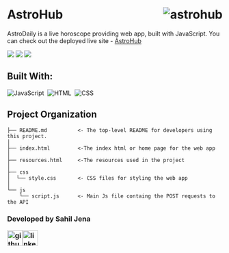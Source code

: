 # AstroHub <img src="https://i.ibb.co/hYt9hM1/AstroHub.png" alt="astrohub" align="right">
AstroDaily is a live horoscope providing web app, built with JavaScript. You can check out the deployed live site - <a href="https://sahiljena.github.io/AstroHub/" alt="AstroDaily" target="_blank">AstroHub</a>

![](https://github.com/sahiljena/astrodaily?color=green&style=for-the-badge)
![](https://github.com/sahiljena/astrodaily?color=silver&style=for-the-badge)
![](https://github.com/sahiljena/astrodaily?color=yellow&style=for-the-badge)

## Built With:
![JavaScript](https://img.shields.io/badge/-JavaScript-05122A?style=flat&logo=javascript)&nbsp;
![HTML](https://img.shields.io/badge/-HTML-05122A?style=flat&logo=HTML5)&nbsp;
![CSS](https://img.shields.io/badge/-CSS-05122A?style=flat&logo=CSS3&logoColor=1572B6)&nbsp;


Project Organization
------------

    ├── README.md          <- The top-level README for developers using this project.
    │
    ├── index.html         <-The index html or home page for the web app
    │
    ├── resources.html     <-The resources used in the project
    │
    ├── css
    │  └── style.css       <- CSS files for styling the web app
    │
    └── js
        └── script.js      <- Main Js file containg the POST requests to the API

### Developed by Sahil Jena<p><a href = "https://github.com/sahiljena"><img src = "http://www.iconninja.com/files/241/825/211/round-collaboration-social-github-code-circle-network-icon.svg" width="36" height = "36" alt="github-logo"/></a><a href = "https://www.linkedin.com/in/sahil-jena/"><img src = "http://www.iconninja.com/files/863/607/751/network-linkedin-social-connection-circular-circle-media-icon.svg" width="36" height="36" alt="linkedin-logo" /></a></p>
